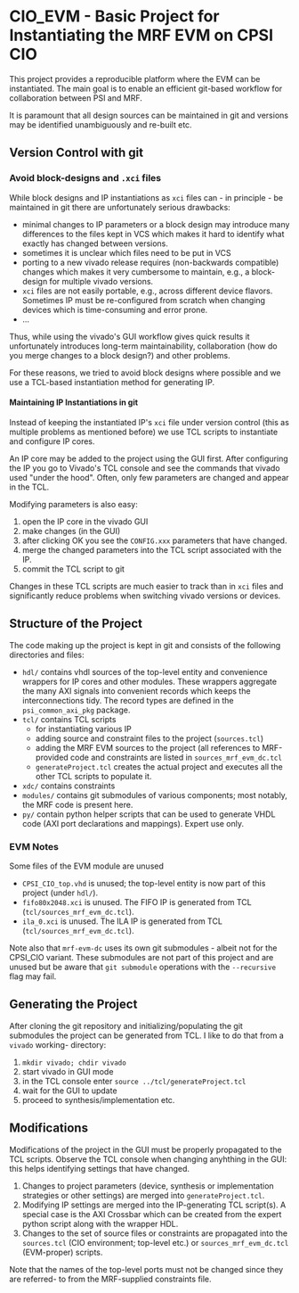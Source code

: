 # CIO_EVM - Basic Project for Instantiating the MRF EVM on CPSI CIO

This project provides a reproducible platform where the EVM can be
instantiated. The main goal is to enable an efficient git-based
workflow for collaboration between PSI and MRF.

It is paramount that all design sources can be maintained in git
and versions may be identified unambiguously and re-built etc.

## Version Control with git

### Avoid block-designs and `.xci` files

While block designs and IP instantiations as `xci` files can - in principle -
be maintained in git there are unfortunately serious drawbacks:

 - minimal changes to IP parameters or a block design may introduce
   many differences to the files kept in VCS which makes it hard to identify what
   exactly has changed between versions.
 - sometimes it is unclear which files need to be put in VCS
 - porting to a new vivado release requires (non-backwards compatible)
   changes which makes it very cumbersome to maintain, e.g., a block-design
   for multiple vivado versions.
 - `xci` files are not easily portable, e.g., across different device
   flavors. Sometimes IP must be re-configured from scratch when changing
   devices which is time-consuming and error prone.
 - ...

Thus, while using the vivado's GUI workflow gives quick results it unfortunately
introduces long-term maintainability, collaboration (how do you merge changes
to a block design?) and other problems.

For these reasons, we tried to avoid block designs where possible and we
use a TCL-based instantiation method for generating IP.

#### Maintaining IP Instantiations in git

Instead of keeping the instantiated IP's `xci` file under version control
(this as multiple problems as mentioned before) we use TCL scripts to
instantiate and configure IP cores.

An IP core may be added to the project using the GUI first. After configuring
the IP you go to Vivado's TCL console and see the commands that vivado used
"under the hood". Often, only few parameters are changed and appear in the TCL.

Modifying parameters is also easy:

  1. open the IP core in the vivado GUI
  2. make changes (in the GUI)
  3. after clicking OK you see the `CONFIG.xxx` parameters that have
     changed.
  4. merge the changed parameters into the TCL script associated with
     the IP.
  5. commit the TCL script to git

Changes in these TCL scripts are much easier to track than in `xci` files
and significantly reduce problems when switching vivado versions or devices.

## Structure of the Project

The code making up the project is kept in git and consists of the following
directories and files:

  - `hdl/` contains vhdl sources of the top-level entity and convenience wrappers
     for IP cores and other modules. These wrappers aggregate the many AXI signals
     into convenient records which keeps the interconnections tidy. The record
     types are defined in the `psi_common_axi_pkg` package.
  - `tcl/` contains TCL scripts
    - for instantiating various IP
    - adding source and constraint files to the project (`sources.tcl`)
    - adding the MRF EVM sources to the project (all references to MRF-provided
      code and constraints are listed in `sources_mrf_evm_dc.tcl`
    - `generateProject.tcl` creates the actual project and executes all the other
      TCL scripts to populate it.
  - `xdc/` contains constraints
  - `modules/` contains git submodules of various components; most notably, the
    MRF code is present here.
  - `py/` contain python helper scripts that can be used to generate VHDL code
    (AXI port declarations and mappings). Expert use only.

### EVM Notes

Some files of the EVM module are unused

 - `CPSI_CIO_top.vhd` is unused; the top-level entity is now part of this project
   (under `hdl/`).
 - `fifo80x2048.xci` is unused.
   The FIFO IP is generated from TCL (`tcl/sources_mrf_evm_dc.tcl`).
 - `ila_0.xci` is unused. The ILA IP is generated from TCL (`tcl/sources_mrf_evm_dc.tcl`).

Note also that `mrf-evm-dc` uses its own git submodules - albeit not for the CPSI_CIO
variant. These submodules are not part of this project and are unused but be aware that
`git submodule` operations with the `--recursive` flag may fail.

## Generating the Project

After cloning the git repository and initializing/populating the git submodules
the project can be generated from TCL. I like to do that from a `vivado` working-
directory:

  1. `mkdir vivado; chdir vivado`
  2. start vivado in GUI mode
  3. in the TCL console enter `source ../tcl/generateProject.tcl`
  4. wait for the GUI to update
  5. proceed to synthesis/implementation etc.
  
## Modifications

Modifications of the project in the GUI must be properly propagated to the TCL scripts.
Observe the TCL console when changing anyhthing in the GUI: this helps identifying
settings that have changed.

  1. Changes to project parameters (device, synthesis or implementation strategies or other
     settings) are merged into `generateProject.tcl`.
  2. Modifying IP settings are merged into the IP-generating TCL script(s). A special
     case is the AXI Crossbar which can be created from the expert python script along
     with the wrapper HDL.
  3. Changes to the set of source files or constraints are propagated into the `sources.tcl`
     (CIO environment; top-level etc.) or `sources_mrf_evm_dc.tcl` (EVM-proper) scripts.

Note that the names of the top-level ports must not be changed since they are referred-
to from the MRF-supplied constraints file.
